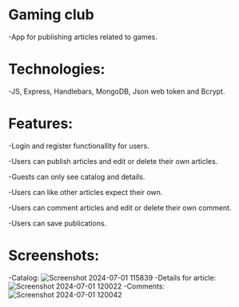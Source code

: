 # Gaming club

-App for publishing articles related to games.

# Technologies:

-JS, Express, Handlebars, MongoDB, Json web token and Bcrypt.

# Features:

-Login and register functionallity for users.

-Users can publish articles and edit or delete their own articles.

-Guests can only see catalog and details.

-Users can like other articles expect their own.

-Users can comment articles and edit or delete their own comment.

-Users can save publications.

# Screenshots:

-Catalog:
![Screenshot 2024-07-01 115839](https://github.com/Qsen02/My-programs/assets/101555544/fbe754f2-1ae3-41fb-a292-fbe9c1eb1577)
-Details for article:
![Screenshot 2024-07-01 120022](https://github.com/Qsen02/My-programs/assets/101555544/8db55bd9-421f-4c24-bd46-bf484d43dd42)
-Comments:
![Screenshot 2024-07-01 120042](https://github.com/Qsen02/My-programs/assets/101555544/628a7484-c8d4-4cd7-87ad-ec017067f4b4)

